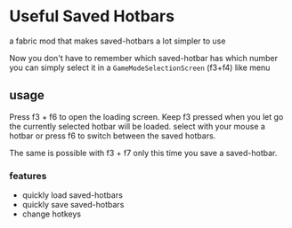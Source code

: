 # Useful Saved Hotbars

a fabric mod that makes saved-hotbars a lot simpler to use

Now you don't have to remember which saved-hotbar has which number you can simply select it in a
`GameModeSelectionScreen` (f3+f4) like menu

## usage

Press f3 + f6 to open the loading screen. Keep f3 pressed when you let go the currently selected hotbar will be loaded.
select with your mouse a hotbar or press f6 to switch between the saved hotbars.

The same is possible with f3 + f7 only this time you save a saved-hotbar.

### features

- quickly load saved-hotbars
- quickly save saved-hotbars
- change hotkeys